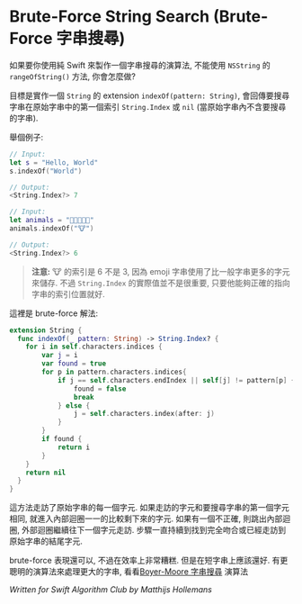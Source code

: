# Brute-Force String Search (Brute-Force 字串搜尋)

<!--
How would you go about writing a string search algorithm in pure Swift if you were not allowed to import Foundation and could not use `NSString`'s `rangeOfString()` method?

The goal is to implement an `indexOf(pattern: String)` extension on `String` that returns the `String.Index` of the first occurrence of the search pattern, or `nil` if the pattern could not be found inside the string.
 
For example:
-->

如果要你使用純 Swift 來製作一個字串搜尋的演算法, 不能使用 `NSString` 的 `rangeOfString()` 方法, 你會怎麼做?

目標是實作一個 `String` 的 extension `indexOf(pattern: String)`, 會回傳要搜尋字串在原始字串中的第一個索引 `String.Index` 或 `nil` (當原始字串內不含要搜尋的字串).


舉個例子:

```swift
// Input: 
let s = "Hello, World"
s.indexOf("World")

// Output:
<String.Index?> 7

// Input:
let animals = "🐶🐔🐷🐮🐱"
animals.indexOf("🐮")

// Output:
<String.Index?> 6
```

<!--
> **Note:** The index of the cow is 6, not 3 as you might expect, because the string uses more storage per character for emoji. The actual value of the `String.Index` is not so important, just that it points at the right character in the string.

Here is a brute-force solution:
-->

> **注意:** 🐮 的索引是 6 不是 3, 因為 emoji 字串使用了比一般字串更多的字元來儲存. 不過 `String.Index` 的實際值並不是很重要, 只要他能夠正確的指向字串的索引位置就好.

這裡是 brute-force 解法:

```swift
extension String {
  func indexOf(_ pattern: String) -> String.Index? {
    for i in self.characters.indices {
        var j = i
        var found = true
        for p in pattern.characters.indices{
            if j == self.characters.endIndex || self[j] != pattern[p] {
                found = false
                break
            } else {
                j = self.characters.index(after: j)
            }
        }
        if found {
            return i
        }
    }
    return nil
  }
}
```

<!--
This looks at each character in the source string in turn. If the character equals the first character of the search pattern, then the inner loop checks whether the rest of the pattern matches. If no match is found, the outer loop continues where it left off. This repeats until a complete match is found or the end of the source string is reached.

The brute-force approach works OK, but it's not very efficient (or pretty). It should work fine on small strings, though. For a smarter algorithm that works better with large chunks of text, check out [Boyer-Moore](../Boyer-Moore/) string search.
-->


這方法走訪了原始字串的每一個字元. 如果走訪的字元和要搜尋字串的第一個字元相同, 就進入內部迴圈一一的比較剩下來的字元. 如果有一個不正確, 則跳出內部迴圈, 外部迴圈繼續往下一個字元走訪. 步驟一直持續到找到完全吻合或已經走訪到原始字串的結尾字元.

brute-force 表現還可以, 不過在效率上非常糟糕. 但是在短字串上應該還好. 有更聰明的演算法來處理更大的字串, 看看[Boyer-Moore 字串搜尋](../Boyer-Moore) 演算法




*Written for Swift Algorithm Club by Matthijs Hollemans*

